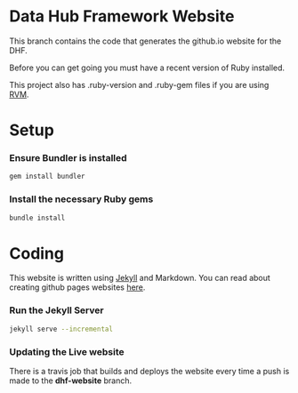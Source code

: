 # Data Hub Framework Website
This branch contains the code that generates the github.io website for the DHF.

Before you can get going you must have a recent version of Ruby installed.

This project also has .ruby-version and .ruby-gem files if you are using [RVM](https://rvm.io/).

# Setup

### Ensure Bundler is installed
```bash
gem install bundler
```

### Install the necessary Ruby gems
```bash
bundle install
```

# Coding

This website is written using [Jekyll](https://jekyllrb.com/) and Markdown. You can read about creating github pages websites [here](https://pages.github.com/).

### Run the Jekyll Server
```bash
jekyll serve --incremental
```


### Updating the Live website
There is a travis job that builds and deploys the website every time a push is made to the **dhf-website** branch.

